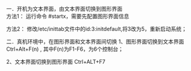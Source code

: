 一．开机为文本界面，由文本界面切换到图形界面   
方法1：
运行命令 #startx，需要先配置图形界面信息  

方法2：
修改/etc/inittab文件中的id:3:initdefault,将3改为5，重新启动系统；

二．真机环境中，在图形界面和文本界面间切换
1、图形界面切换到文本界面   
Ctrl+Alt+F(n) , 其中F(n)为F1-F6，为6个控制台；

2、文本界面切换到图形界面
Ctrl+ALT+F7
